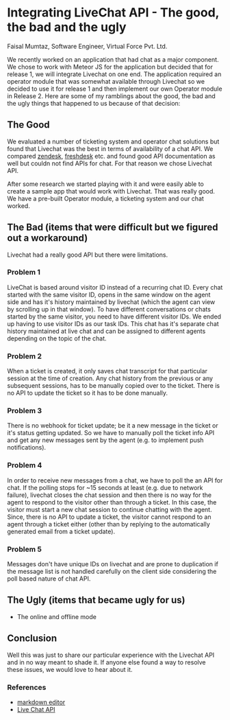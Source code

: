 # Integrating LiveChat API - The good, the bad and the ugly
Faisal Mumtaz, Software Engineer, Virtual Force Pvt. Ltd.

We recently worked on an application that had chat as a major component. We chose to work with Meteor JS for the application but decided that for release 1, we will integrate Livechat on one end. The application required an operator module that was somewhat available through Livechat so we decided to use it for release 1 and then implement our own Operator module in Release 2. Here are some of my ramblings about the good, the bad and the ugly things that happened to us because of that decision:

## The Good
We evaluated a number of ticketing system and operator chat solutions but found that Livechat was the best in terms of availability of a chat API. We compared [zendesk](http://www.zendesk.com), [freshdesk](http://www.freshdesk.com) etc. and found good API documentation as well but couldn not find APIs for chat. For that reason we chose Livechat API.

After some research we started playing with it and were easily able to create a sample app that would work with Livechat. That was really good. We have a pre-built Operator module, a ticketing system and our chat worked.

## The Bad (items that were difficult but we figured out a workaround)
Livechat had a really good API but there were limitations. 

### Problem 1
LiveChat is based around visitor ID instead of a recurring chat ID. Every chat started with the same visitor ID, opens in the same window on the agent side and has it's history maintained by livechat (which the agent can view by scrolling up in that window). To have different conversations or chats started by the same visitor, you need to have different visitor IDs. We ended up having to use visitor IDs as our task IDs. This chat has it's separate chat history maintained at live chat and can be assigned to different agents depending on the topic of the chat.

### Problem 2
When a ticket is created, it only saves chat transcript for that particular session at the time of creation. Any chat history from the previous or any subsequent sessions, has to be manually copied over to the ticket. There is no API to update the ticket so it has to be done manually.

### Problem 3
There is no webhook for ticket update; be it a new message in the ticket or it's status getting updated. So we have to manually poll the ticket info API and get any new messages sent by the agent (e.g. to implement push notifications).

### Problem 4
In order to receive new messages from a chat, we have to poll the an API for chat. If the polling stops for ~15 seconds at least (e.g. due to network failure), livechat closes the chat session and then there is no way for the agent to respond to the visitor other than through a ticket. In this case, the visitor must start a new chat session to continue chatting with the agent. Since, there is no API to update a ticket, the visitor cannot respond to an agent through a ticket either (other than by replying to the automatically generated email from a ticket update).

### Problem 5
Messages don't have unique IDs on livechat and are prone to duplication if the message list is not handled carefully on the client side considering the poll based nature of chat API.

## The Ugly (items that became ugly for us)
* The online and offline mode

## Conclusion
Well this was just to share our particular experience with the Livechat API and in no way meant to shade it. If anyone else found a way to resolve these issues, we would love to hear about it. 
### References

 * [markdown editor](https://jbt.github.io/markdown-editor/)
 * [Live Chat API](https://developers.livechatinc.com/rest-api/)